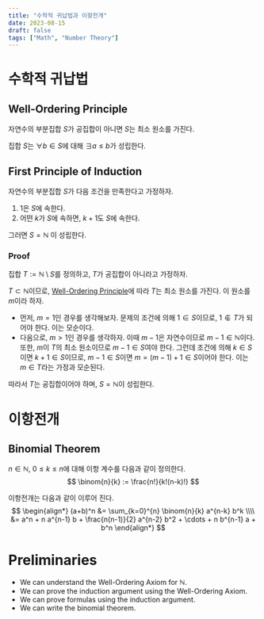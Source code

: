 ```yaml
---
title: "수학적 귀납법과 이항전개"
date: 2023-08-15
draft: false
tags: ["Math", "Number Theory"]
---
```


# 수학적 귀납법

## Well-Ordering Principle

자연수의 부분집합 $S$가 공집합이 아니면 $S$는 최소 원소를 가진다.

집합 $S$는 $\forall b \in S$에 대해 $\exists a \leq b$가 성립한다.

## First Principle of Induction

자연수의 부분집합 $S$가 다음 조건을 만족한다고 가정하자.

1. $1$은 $S$에 속한다.
2. 어떤 $k$가 $S$에 속하면, $k+1$도 $S$에 속한다.

그러면 $S = \mathbb{N}$ 이 성립한다.

### Proof

집합 $T := \mathbb{N} \setminus S$를 정의하고, $T$가 공집합이 아니라고 가정하자.

$T \subset \mathbb{N}$이므로, [Well-Ordering Principle](#well-ordering-principle)에 따라 $T$는 최소 원소를 가진다. 이 원소를 $m$이라 하자.

- 먼저, $m = 1$인 경우를 생각해보자. 문제의 조건에 의해 $1 \in S$이므로, $1 \notin T$가 되어야 한다. 이는 모순이다.
- 다음으로, $m > 1$인 경우를 생각하자. 이때 $m-1$은 자연수이므로 $m-1 \in \mathbb{N}$이다. 또한, $m$이 $T$의 최소 원소이므로 $m-1 \in S$여야 한다. 그런데 조건에 의해 $k \in S$이면 $k+1 \in S$이므로, $m-1 \in S$이면 $m = (m-1)+1 \in S$이어야 한다. 이는 $m \in T$라는 가정과 모순된다.

따라서 $T$는 공집합이어야 하며, $S = \mathbb{N}$이 성립한다.

# 이항전개

## Binomial Theorem

$n \in \mathbb{N}$, $0 \leq k \leq n$에 대해 이항 계수를 다음과 같이 정의한다.
$$
\binom{n}{k} := \frac{n!}{k!(n-k)!}
$$

이항전개는 다음과 같이 이루어 진다.
$$
\begin{align*}
(a+b)^n &= \sum_{k=0}^{n} \binom{n}{k} a^{n-k} b^k \\\\
&= a^n + n a^{n-1} b + \frac{n(n-1)}{2} a^{n-2} b^2 + \cdots + n b^{n-1} a + b^n
\end{align*}
$$

# Preliminaries

- We can understand the Well-Ordering Axiom for $\mathbb{N}$.
- We can prove the induction argument using the Well-Ordering Axiom.
- We can prove formulas using the induction argument.
- We can write the binomial theorem.

<!-- - 자연수 $\mathbb{N}$에 대한 Well-Ordering Axiom을 이해할 수 있다.
- Well-Ordering Axiom을 사용하여 수학적 귀납법을 증명할 수 있다.
- 수학적 귀납법을 사용하여 공식을 증명할 수 있다.
- 이항 정리를 쓸 수 있다. -->